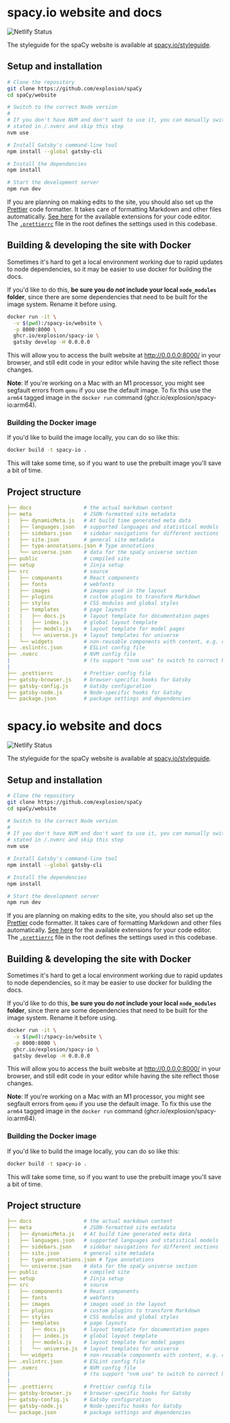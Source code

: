 # spacy.io website and docs

![Netlify Status](https://api.netlify.com/api/v1/badges/d65fe97d-99ab-47f8-a339-1d8987251da0/deploy-status)

The styleguide for the spaCy website is available at
[spacy.io/styleguide](https://spacy.io/styleguide).

## Setup and installation

```bash
# Clone the repository
git clone https://github.com/explosion/spaCy
cd spaCy/website

# Switch to the correct Node version
#
# If you don't have NVM and don't want to use it, you can manually switch to the Node version
# stated in /.nvmrc and skip this step
nvm use

# Install Gatsby's command-line tool
npm install --global gatsby-cli

# Install the dependencies
npm install

# Start the development server
npm run dev
```

If you are planning on making edits to the site, you should also set up the
[Prettier](https://prettier.io/) code formatter. It takes care of formatting
Markdown and other files automatically.
[See here](https://prettier.io/docs/en/editors.html) for the available
extensions for your code editor. The
[`.prettierrc`](https://github.com/explosion/spaCy/tree/master/website/.prettierrc)
file in the root defines the settings used in this codebase.

## Building & developing the site with Docker

Sometimes it's hard to get a local environment working due to rapid updates to
node dependencies, so it may be easier to use docker for building the docs.

If you'd like to do this, **be sure you do _not_ include your local
`node_modules` folder**, since there are some dependencies that need to be built
for the image system. Rename it before using.

```bash
docker run -it \
  -v $(pwd):/spacy-io/website \
  -p 8000:8000 \
  ghcr.io/explosion/spacy-io \
  gatsby develop -H 0.0.0.0
```

This will allow you to access the built website at http://0.0.0.0:8000/ in your
browser, and still edit code in your editor while having the site reflect those
changes.

**Note**: If you're working on a Mac with an M1 processor, you might see
segfault errors from `qemu` if you use the default image. To fix this use the
`arm64` tagged image in the `docker run` command
(ghcr.io/explosion/spacy-io:arm64).

### Building the Docker image

If you'd like to build the image locally, you can do so like this:

```bash
docker build -t spacy-io .
```

This will take some time, so if you want to use the prebuilt image you'll save a
bit of time.

## Project structure

```yaml
├── docs                 # the actual markdown content
├── meta                 # JSON-formatted site metadata
|   ├── dynamicMeta.js   # At build time generated meta data
|   ├── languages.json   # supported languages and statistical models
|   ├── sidebars.json    # sidebar navigations for different sections
|   ├── site.json        # general site metadata
|   ├── type-annotations.json # Type annotations
|   └── universe.json    # data for the spaCy universe section
├── public               # compiled site
├── setup                # Jinja setup
├── src                  # source
|   ├── components       # React components
|   ├── fonts            # webfonts
|   ├── images           # images used in the layout
|   ├── plugins          # custom plugins to transform Markdown
|   ├── styles           # CSS modules and global styles
|   ├── templates        # page layouts
|   |   ├── docs.js      # layout template for documentation pages
|   |   ├── index.js     # global layout template
|   |   ├── models.js    # layout template for model pages
|   |   └── universe.js  # layout templates for universe
|   └── widgets          # non-reusable components with content, e.g. changelog
├── .eslintrc.json       # ESLint config file
├── .nvmrc               # NVM config file
|                        # (to support "nvm use" to switch to correct Node version)
|
├── .prettierrc          # Prettier config file
├── gatsby-browser.js    # browser-specific hooks for Gatsby
├── gatsby-config.js     # Gatsby configuration
├── gatsby-node.js       # Node-specific hooks for Gatsby
└── package.json         # package settings and dependencies
```
# spacy.io website and docs

![Netlify Status](https://api.netlify.com/api/v1/badges/d65fe97d-99ab-47f8-a339-1d8987251da0/deploy-status)

The styleguide for the spaCy website is available at
[spacy.io/styleguide](https://spacy.io/styleguide).

## Setup and installation

```bash
# Clone the repository
git clone https://github.com/explosion/spaCy
cd spaCy/website

# Switch to the correct Node version
#
# If you don't have NVM and don't want to use it, you can manually switch to the Node version
# stated in /.nvmrc and skip this step
nvm use

# Install Gatsby's command-line tool
npm install --global gatsby-cli

# Install the dependencies
npm install

# Start the development server
npm run dev
```

If you are planning on making edits to the site, you should also set up the
[Prettier](https://prettier.io/) code formatter. It takes care of formatting
Markdown and other files automatically.
[See here](https://prettier.io/docs/en/editors.html) for the available
extensions for your code editor. The
[`.prettierrc`](https://github.com/explosion/spaCy/tree/master/website/.prettierrc)
file in the root defines the settings used in this codebase.

## Building & developing the site with Docker

Sometimes it's hard to get a local environment working due to rapid updates to
node dependencies, so it may be easier to use docker for building the docs.

If you'd like to do this, **be sure you do _not_ include your local
`node_modules` folder**, since there are some dependencies that need to be built
for the image system. Rename it before using.

```bash
docker run -it \
  -v $(pwd):/spacy-io/website \
  -p 8000:8000 \
  ghcr.io/explosion/spacy-io \
  gatsby develop -H 0.0.0.0
```

This will allow you to access the built website at http://0.0.0.0:8000/ in your
browser, and still edit code in your editor while having the site reflect those
changes.

**Note**: If you're working on a Mac with an M1 processor, you might see
segfault errors from `qemu` if you use the default image. To fix this use the
`arm64` tagged image in the `docker run` command
(ghcr.io/explosion/spacy-io:arm64).

### Building the Docker image

If you'd like to build the image locally, you can do so like this:

```bash
docker build -t spacy-io .
```

This will take some time, so if you want to use the prebuilt image you'll save a
bit of time.

## Project structure

```yaml
├── docs                 # the actual markdown content
├── meta                 # JSON-formatted site metadata
|   ├── dynamicMeta.js   # At build time generated meta data
|   ├── languages.json   # supported languages and statistical models
|   ├── sidebars.json    # sidebar navigations for different sections
|   ├── site.json        # general site metadata
|   ├── type-annotations.json # Type annotations
|   └── universe.json    # data for the spaCy universe section
├── public               # compiled site
├── setup                # Jinja setup
├── src                  # source
|   ├── components       # React components
|   ├── fonts            # webfonts
|   ├── images           # images used in the layout
|   ├── plugins          # custom plugins to transform Markdown
|   ├── styles           # CSS modules and global styles
|   ├── templates        # page layouts
|   |   ├── docs.js      # layout template for documentation pages
|   |   ├── index.js     # global layout template
|   |   ├── models.js    # layout template for model pages
|   |   └── universe.js  # layout templates for universe
|   └── widgets          # non-reusable components with content, e.g. changelog
├── .eslintrc.json       # ESLint config file
├── .nvmrc               # NVM config file
|                        # (to support "nvm use" to switch to correct Node version)
|
├── .prettierrc          # Prettier config file
├── gatsby-browser.js    # browser-specific hooks for Gatsby
├── gatsby-config.js     # Gatsby configuration
├── gatsby-node.js       # Node-specific hooks for Gatsby
└── package.json         # package settings and dependencies
```
